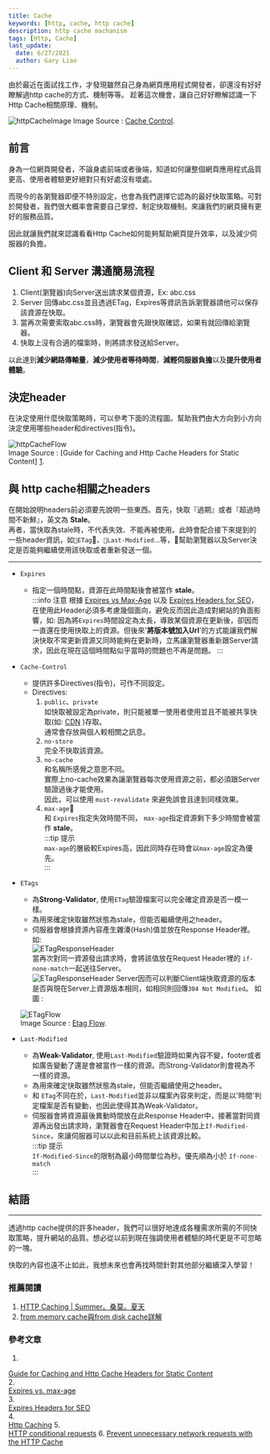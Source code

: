 ```yaml
---
title: Cache
keywords: [http, cache, http cache]
description: http cache machanism
tags: [Http, Cache]
last_update:
  date: 6/27/2021
  author: Gary Liao
---
```


由於最近在面試找工作，才發現雖然自己身為網頁應用程式開發者，卻還沒有好好瞭解過http cache的方式、機制等等。  趁著這次機會，讓自己好好瞭解認識一下 Http Cache相關原理、機制。

![httpCacheImage](./images/httpCache.png)
Image Source : [Cache Control](https://imagekit.io/blog/content/images/2020/01/1440_800-cache-control.png).

<!--truncate-->


## 前言
身為一位網頁開發者，不論身處前端或者後端，知道如何讓整個網頁應用程式品質更高、使用者體驗更好絕對只有好處沒有壞處。  

而現今的各瀏覽器即便不特別設定，也會為我們選擇它認為的最好快取策略。可對於開發者，我們很大概率會需要自己掌控、制定快取機制。來讓我們的網頁擁有更好的服務品質。  

因此就讓我們就來認識看看Http Cache如何能夠幫助網頁提升效率，以及減少伺服器的負擔。

## Client 和 Server 溝通簡易流程

1. Client(瀏覽器)向Server送出請求某個資源，Ex: abc.css
2. Server 回傳abc.css並且透過ETag，Expires等資訊告訴瀏覽器請他可以保存該資源在快取。
3. 當再次需要索取abc.css時，瀏覽器會先跟快取確認，如果有就回傳給瀏覽器。
4. 快取上沒有合適的檔案時，則將請求發送給Server。

 以此達到**減少網路傳輸量**，**減少使用者等待時間**，**減輕伺服器負擔**以及**提升使用者體驗**。  

## 決定header

在決定使用什麼快取策略時，可以參考下面的流程圖。幫助我們由大方向到小方向決定使用哪些header和directives(指令)。

![httpCacheFlow](./images/httpCacheWorkFlow.png)  
Image Source : [Guide for Caching and Http Cache Headers for Static Content] [1].


## 與 http cache相關之headers

在開始說明headers前必須要先說明一些東西。首先，快取『過期』或者『超過時間不新鮮』，英文為 **Stale**。  
再者，當快取為stale時，不代表失效、不能再被使用。此時會配合接下來提到的一些header資訊，如`ETag`、`Last-Modified`...等，幫助瀏覽器以及Server決定是否能夠繼續使用該快取或者重新發送一個。

--- 

*  `Expires`  
	* 指定一個時間點，資源在此時間點後會被當作 **stale**。  
	:::info  注意
 	根據 [Expires vs Max-Age][2] 以及 [Expires Headers for SEO][3]，在使用此Header必須多考慮幾個面向，避免反而因此造成對網站的負面影響，如: 因為將`Expires`時間設定為太長，導致某個資源在更新後，卻因而一直還在使用快取上的資源。但後來'**將版本號加入Url**'的方式能讓我們解決快取不常更新資源又同時能夠在更新時，立馬讓瀏覽器重新跟Server請求，因此在現在這個時間點似乎當時的問題也不再是問題。
	:::
* `Cache-Control` 
	*  提供許多Directives(指令)，可作不同設定。
	*  Directives:
		1. `public`、`private`  
			如快取被設定為private，則只能被單一使用者使用並且不能被共享快取(如: [CDN](https://zh.wikipedia.org/wiki/內容傳遞網路) )存取。  
			通常會存放與個人較相關之訊息。
		2. `no-store`  
			完全不快取該資源。
		3. `no-cache`  
			和名稱所感覺之意思不同。  
			實際上no-cache效果為讓瀏覽器每次使用資源之前，都必須跟Server驗證過後才能使用。  
			因此，可以使用 `must-revalidate` 來避免誤會且達到同樣效果。
		4. `max-age`  
			和 `Expires`指定失效時間不同， `max-age`指定資源剩下多少時間會被當作 **stale**。  
			:::tip 提示   
			   `max-age`的層級較Expires高，因此同時存在時會以`max-age`設定為優先。  
			:::  
* `ETags`  	 
	* 為**Strong-Validator**, 使用`ETag`驗證檔案可以完全確定資源是否一模一樣。
	* 為用來確定快取雖然狀態為stale，但能否繼續使用之header。
	* 伺服器會根據資源內容產生雜湊(Hash)值並放在Response Header裡。如:  
	![ETagResponseHeader](./images/ETag_Response.png)   
	當再次對同一資源發出請求時，會將該值放在Request Header裡的 `if-none-match`一起送往Server。  
	![ETagResponseHeader](./images/ETag_Request.png) 
	Server因而可以判斷Client端快取資源的版本是否與現在Server上資源版本相同，如相同則回傳`304 Not Modified`。 如圖 :    
	
	![ETagFlow](./images/ETagFlow.png)  
	Image Source : [Etag Flow][4].
* `Last-Modified`
	* 為**Weak-Validator**, 使用`Last-Modified`驗證時如果內容不變，footer或者如廣告變動了還是會被當作一樣的資源。而Strong-Validator則會視為不一樣的資源。
	* 為用來確定快取雖然狀態為stale，但能否繼續使用之header。
	* 和 `ETag`不同在於，`Last-Modified`並非以檔案內容來判定，而是以'時間'判定檔案是否有變動，也因此使得其為Weak-Validator。
	* 伺服器會將資源最後異動時間放在此Response Header中，接著當對同資源再出發出請求時，瀏覽器會在Request Header中加上`If-Modified-Since`，來讓伺服器可以以此和目前系統上該資源比較。  
	:::tip 提示   
	`If-Modified-Since`的限制為最小時間單位為秒。優先順為小於 `If-none-match`  
	:::  


## 結語
--- 
透過http cache提供的許多header，我們可以很好地達成各種需求所需的不同快取策略，提升網站的品質。想必從以前到現在強調使用者體驗的時代更是不可忽略的一塊。

快取的內容也遠不止如此，我想未來也會再找時間針對其他部分繼續深入學習！

  
### 推薦閱讀

1. [HTTP Caching | Summer。桑莫。夏天](https://cythilya.github.io/2018/07/27/http-caching/)  
2. [from memory cache與from disk cache詳解](https://www.itread01.com/content/1544784485.html)
  
### 參考文章
1. 
[Guide for Caching and Http Cache Headers for Static Content](https://imagekit.io/blog/ultimate-guide-to-http-caching-for-static-assets/)  
2.  
[Expires vs. max-age](https://www.mnot.net/blog/2007/05/15/expires_max-age)  
3.  
[Expires Headers for SEO](https://moz.com/blog/expires-headers-for-seo-why-you-should-think-twice-before-using-them)  
4.  
[Http Caching](https://developer.mozilla.org/en-US/docs/Web/HTTP/Caching)
5.  
[HTTP conditional requests](https://developer.mozilla.org/en-US/docs/Web/HTTP/Conditional_requests)
6. [Prevent unnecessary network requests with the HTTP Cache](https://web.dev/http-cache/)


[1]: <https://web.dev/http-cache/#flowchart> "Flow Chart"
[2]: <https://www.mnot.net/blog/2007/05/15/expires_max-age> "Expires vs Max-Age"
[3]: <https://moz.com/blog/expires-headers-for-seo-why-you-should-think-twice-before-using-them> "Expires Header for SEO"
[4]: <https://web-dev.imgix.net/image/tcFciHGuF3MxnTr1y5ue01OGLBn2/e2bN6glWoVbWIcwUF1uh.png?auto=format&w=500> "ETag flow"
[5]: <https://imagekit.io/blog/content/images/2020/01/1440_800-cache-control.png> "Cover Image"